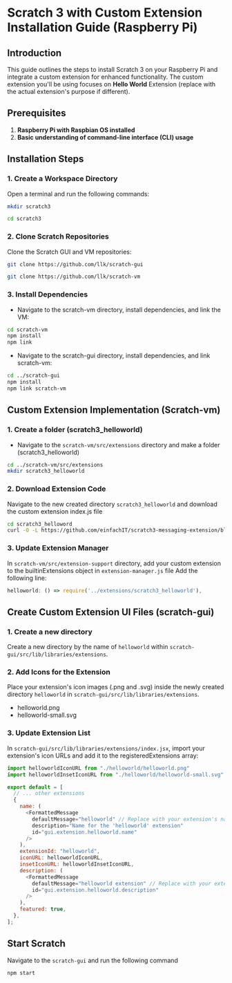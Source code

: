 # Scratch 3 with Custom Extension Installation Guide (Raspberry Pi)

## Introduction

This guide outlines the steps to install Scratch 3 on your Raspberry Pi and integrate a custom extension for enhanced functionality. The custom extension you'll be using focuses on **Hello World** Extension (replace with the actual extension's purpose if different).

## Prerequisites

1. **Raspberry Pi with Raspbian OS installed**
2. **Basic understanding of command-line interface (CLI) usage**

## Installation Steps

### 1. Create a Workspace Directory

Open a terminal and run the following commands:

```bash
mkdir scratch3
```
```bash
cd scratch3
```

### 2. Clone Scratch Repositories
Clone the Scratch GUI and VM repositories:

```bash
git clone https://github.com/llk/scratch-gui
```
```bash
git clone https://github.com/llk/scratch-vm
```

### 3. Install Dependencies
- Navigate to the scratch-vm directory, install dependencies, and link the VM:
```bash
cd scratch-vm
npm install
npm link
```

- Navigate to the scratch-gui directory, install dependencies, and link scratch-vm:
```bash
cd ../scratch-gui
npm install
npm link scratch-vm
```
## Custom Extension Implementation (Scratch-vm)
### 1. Create a folder (scratch3_helloworld)
- Navigate to the `scratch-vm/src/extensions` directory and make a folder (scratch3_helloworld)
  
```bash
cd ../scratch-vm/src/extensions
mkdir scratch3_helloworld
```

### 2. Download Extension Code
  Navigate to the new created directory `scratch3_helloworld` and download the custom extension index.js file
```bash
cd scratch3_helloword
curl -O -L https://github.com/einfachIT/scratch3-messaging-extension/blob/hello-world-extension/your-scratch-extension/index.js
```

### 3. Update Extension Manager
In `scratch-vm/src/extension-support` directory, add your custom extension to the builtinExtensions object in `extension-manager.js` file
Add the following line:
```javascript
helloworld: () => require('../extensions/scratch3_helloworld'),
```

## Create Custom Extension UI Files (scratch-gui)

### 1. Create a new directory
Create a new directory by the name of `helloworld` within `scratch-gui/src/lib/libraries/extensions`.

### 2. Add Icons for the Extension
Place your extension's icon images (.png and .svg) inside the newly created directory `helloworld` in `scratch-gui/src/lib/libraries/extensions`.

- helloworld.png
- helloworld-small.svg

### 3. Update Extension List
In `scratch-gui/src/lib/libraries/extensions/index.jsx`, import your extension's icon URLs and add it to the registeredExtensions array:

```javascript
import helloworldIconURL from "./helloworld/helloworld.png"
import helloworldInsetIconURL from "./helloworld/helloworld-small.svg"

export default = [
  // ... other extensions
  {
    name: (
      <FormattedMessage
        defaultMessage="helloworld" // Replace with your extension's name
        description="Name for the 'helloworld' extension"
        id="gui.extension.helloworld.name"
      />
    ),
    extensionId: "helloworld",
    iconURL: helloworldIconURL,
    insetIconURL: helloworldInsetIconURL,
    description: (
      <FormattedMessage
        defaultMessage="helloworld extension" // Replace with your extension's description
        id="gui.extension.helloworld.description"
      />
    ),
    featured: true,
  },
];
```
## Start Scratch
Navigate to the `scratch-gui` and run the following command
```bash
npm start
```


